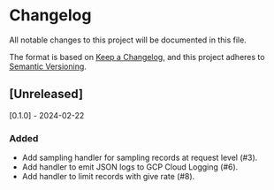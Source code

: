 # Changelog

All notable changes to this project will be documented in this file.

The format is based on [Keep a Changelog](https://keepachangelog.com/en/1.0.0/), and this project adheres
to [Semantic Versioning](https://semver.org/spec/v2.0.0.html).

## [Unreleased]

[0.1.0] - 2024-02-22

### Added

- Add sampling handler for sampling records at request level (#3).
- Add handler to emit JSON logs to GCP Cloud Logging (#6).
- Add handler to limit records with give rate (#8).
